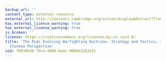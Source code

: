 ```yaml
---
backup_url: ''
content_type: external-resource
external_url: http://journals.cambridge.org/action/displayAbstract?fromPage=online&aid=3568056
has_external_licence_warning: true
has_external_license_warning: true
is_broken: ''
license: https://creativecommons.org/licenses/by-nc-sa/4.0/
title: 'The PLAs Evolving Warfighting Doctrine, Strategy and Tactics, 1985-1995: A
  Chinese Perspective'
uid: 76030b36-79ce-4808-ba4c-988eb1262e31
---
```

